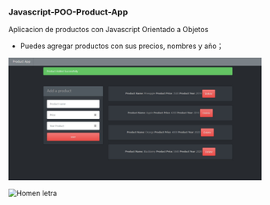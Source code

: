 ### Javascript-POO-Product-App
Aplicacion de productos  con Javascript Orientado a Objetos
- Puedes agregar  productos con sus  precios, nombres y año；


![](img/image.jpeg)

![Homen letra](https://github.com/professorjosedeassis/c/blob/master/homem%20letra.gif)
